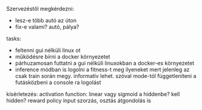 Szervezéstől megkérdezni:
- lesz-e több autó az úton
- fix-e valami? autó, pálya?


tasks:
- feltenni gui nélküli linux ot
- működésre bírni a docker környezetet
- párhuzamosan futtatni a gui nélküli linuxokban
    a docker-es környezetet
- inference módban is logolni a fitness-t meg ilyeneket
    mert jelenleg az csak train során megy.
    informatív lehet.
    szóval mode-tól függetleníteni a futásközbeni
    a console ra logolást


kísérletezés:
    activation function: linear vagy sigmoid a hiddenbe?
    kell hidden?
    reward policy
    input
        szorzás, osztás átgondolás is


